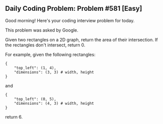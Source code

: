## Daily Coding Problem: Problem #581 [Easy]

Good morning! Here's your coding interview problem for today.

This problem was asked by Google.

Given two rectangles on a 2D graph, return the area of their intersection. If the rectangles don't intersect, return 0.

For example, given the following rectangles:

    {
        "top_left": (1, 4),
        "dimensions": (3, 3) # width, height
    }
and

    {
        "top_left": (0, 5),
        "dimensions": (4, 3) # width, height
    }
return 6.
